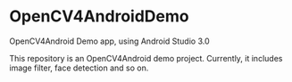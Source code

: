 # OpenCV4AndroidDemo
OpenCV4Android Demo app, using Android Studio 3.0

This repository is an OpenCV4Android demo project. 
Currently, it includes image filter, face detection and so on.
